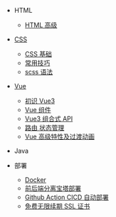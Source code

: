 - HTML

  - [HTML 高级](/post/css/html-advanced.md)

- [CSS](/post/css/README.md)

  - [CSS 基础](/post/css/base.md)
  - [常用技巧](/post/css/small-skill.md)
  - [scss 语法](/post/css/scss.md)

- [Vue](post/vue/README.md)

  - [初识 Vue3](post/vue/vue-know.md)
  - [Vue 组件](post/vue/vue-components.md)
  - [Vue3 组合式 API](post/vue/vue-composition.md)
  - [路由 状态管理](post/vue/vue-router-vuex.md)
  - [Vue 高级特性及过渡动画](post/vue/vue-advance-animation.md)

- Java

- 部署
  - [Docker](post/deploy/docker.md)
  - [前后端分离宝塔部署](post/deploy/bt-deploy.md)
  - [Github Action CICD 自动部署](post/deploy/github-action-cicd.md)
  - [免费无限续期 SSL 证书](post/deploy/ssl-cert.md)
